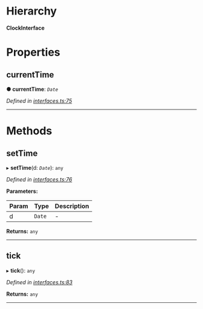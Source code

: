 

# Hierarchy

**ClockInterface**

# Properties

<a id="currenttime"></a>

##  currentTime

**●  currentTime**:  *`Date`* 

*Defined in [interfaces.ts:75](https://github.com/tgreyjs/typedoc-plugin-markdown/blob/master/tests/src/interfaces.ts#L75)*

___

# Methods

<a id="settime"></a>

##  setTime

▸ **setTime**(d: *`Date`*): `any`

*Defined in [interfaces.ts:76](https://github.com/tgreyjs/typedoc-plugin-markdown/blob/master/tests/src/interfaces.ts#L76)*

**Parameters:**

| Param | Type | Description |
| ------ | ------ | ------ |
| d | `Date`   |  - |

**Returns:** `any`

___

<a id="tick"></a>

##  tick

▸ **tick**(): `any`

*Defined in [interfaces.ts:83](https://github.com/tgreyjs/typedoc-plugin-markdown/blob/master/tests/src/interfaces.ts#L83)*

**Returns:** `any`

___

